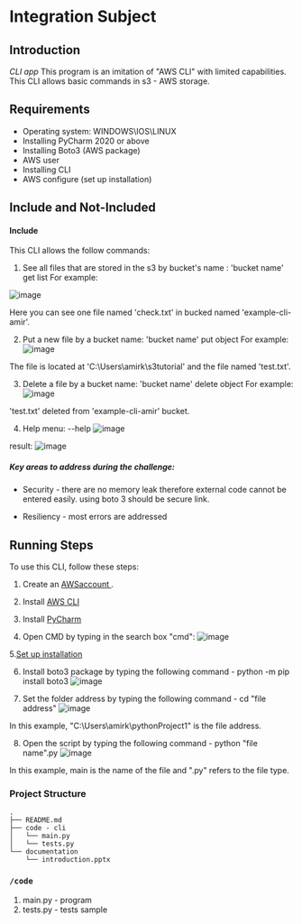 # Integration Subject

## Introduction
*CLI app*
This program is an imitation of "AWS CLI" with limited capabilities.
This CLI allows basic commands in s3 - AWS storage.

## Requirements
- Operating system: WINDOWS\IOS\LINUX
- Installing PyCharm 2020 or above
- Installing Boto3 (AWS package)
- AWS user
- Installing CLI
- AWS configure (set up installation)


## Include and Not-Included
#### Include
This CLI allows the follow commands:

1. See all files that are stored in the s3 by bucket's name : 'bucket name' get list
For example:

![image](https://user-images.githubusercontent.com/88038376/156355443-641fbb07-07cf-4ef2-ac90-a911f021581b.png)

Here you can see one file named 'check.txt' in bucked named 'example-cli-amir'.

2. Put a new file by a bucket name: 'bucket name' put object
For example:
![image](https://user-images.githubusercontent.com/88038376/156355289-0a06767a-d4c6-43a3-80dc-0f76a037818c.png)

The file is located at 'C:\Users\amirk\s3tutorial' and the file named 'test.txt'.

3. Delete a file by a bucket name: 'bucket name' delete object
For example:
![image](https://user-images.githubusercontent.com/88038376/154976002-aa90ca77-0102-4117-93db-7638af843991.png)

'test.txt' deleted from 'example-cli-amir' bucket.

4. Help menu: --help
![image](https://user-images.githubusercontent.com/88038376/154973085-e510e7fc-706d-4df0-8c1b-b981d9fdf14f.png)

result:
![image](https://user-images.githubusercontent.com/88038376/154973213-7eac8c02-f008-4d95-b99c-0d6d61cc135b.png)

##### Key areas to address during the challenge:
* Security - there are no memory leak therefore external code cannot be entered easily. using boto 3 should be secure link.
<!--* Performance - -->
* Resiliency - most errors are addressed
<!--* Scalability -->
<!--* Recovery -->

## Running Steps
To use this CLI, follow these steps:
1. Create an [AWSaccount ](https://aws.amazon.com/s3/?c=s&sec=srv).

2. Install [AWS CLI](https://docs.aws.amazon.com/cli/latest/userguide/getting-started-install.html)

3. Install [PyCharm](https://www.jetbrains.com/help/pycharm/installation-guide.html)

4. Open CMD by typing in the search box "cmd":
![image](https://user-images.githubusercontent.com/88038376/154863221-e74949d7-fc6e-4536-a051-1c2d01d7d7b4.png)

5.[Set up installation](https://docs.aws.amazon.com/cli/latest/userguide/getting-started-quickstart.html)

6. Install boto3 package by typing the following command -  python -m pip install boto3
![image](https://user-images.githubusercontent.com/88038376/155021311-42db6b92-e79f-4fcf-b950-47f37be65361.png)

7. Set the folder address by typing the following command - cd "file address"
![image](https://user-images.githubusercontent.com/88038376/154862865-3c7f67cf-7768-4442-b97d-b39634f7c89c.png)

In this example, "C:\Users\amirk\pythonProject1" is the file address.

8. Open the script by typing the following command - python "file name".py
![image](https://user-images.githubusercontent.com/88038376/154863031-1df9a1ed-854f-4dde-9230-9ab181123277.png)

In this example, main is the name of the file and ".py" refers to the file type.

### Project Structure
```
.
├── README.md
├── code - cli
│   └── main.py
│	└── tests.py
└── documentation
    └── introduction.pptx
```

### `/code`
1. main.py - program
2. tests.py - tests sample



